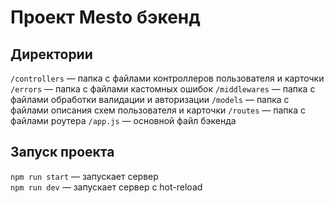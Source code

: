 # Проект Mesto бэкенд
## Директории

`/controllers` — папка с файлами контроллеров пользователя и карточки
`/errors` — папка с файлами кастомных ошибок
`/middlewares` — папка с файлами обработки валидации и авторизации
`/models` — папка с файлами описания схем пользователя и карточки
`/routes` — папка с файлами роутера
`/app.js` — основной файл бэкенда

## Запуск проекта

`npm run start` — запускает сервер   
`npm run dev` — запускает сервер с hot-reload
